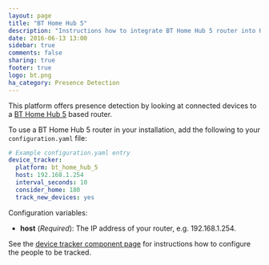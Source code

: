 ```yaml
---
layout: page
title: "BT Home Hub 5"
description: "Instructions how to integrate BT Home Hub 5 router into Home Assistant."
date: 2016-06-13 13:00
sidebar: true
comments: false
sharing: true
footer: true
logo: bt.png
ha_category: Presence Detection
---
```



This platform offers presence detection by looking at connected devices to a [BT Home Hub 5](https://en.wikipedia.org/wiki/BT_Home_Hub) based router.

To use a BT Home Hub 5 router in your installation, add the following to your `configuration.yaml` file:

```yaml
# Example configuration.yaml entry
device_tracker:
  platform: bt_home_hub_5
  host: 192.168.1.254
  interval_seconds: 10
  consider_home: 180
  track_new_devices: yes
```

Configuration variables:

- **host** (*Required*): The IP address of your router, e.g. 192.168.1.254.

See the [device tracker component page](/components/device_tracker/) for instructions how to configure the people to be tracked.
